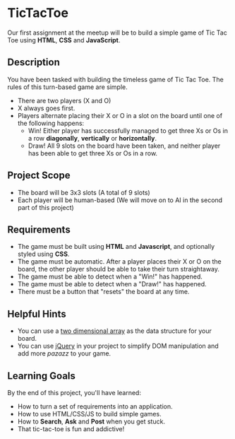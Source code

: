 # TicTacToe

Our first assignment at the meetup will be to build a simple game of Tic Tac Toe using **HTML**, **CSS** and **JavaScript**.

## Description
You have been tasked with building the timeless game of Tic Tac Toe. The rules of this turn-based game are simple.

* There are two players (X and O)
* X always goes first.
* Players alternate placing their X or O in a slot on the board until one of the following happens:
	* Win! Either player has successfully managed to get three Xs or Os in a row **diagonally**, **vertically** or **horizontally**.
	* Draw! All 9 slots on the board have been taken, and neither player has been able to get three Xs or Os in a row.

## Project Scope
* The board will be 3x3 slots (A total of 9 slots)
* Each player will be human-based (We will move on to AI in the second part of this project)

## Requirements
* The game must be built using **HTML** and **Javascript**, and optionally styled using **CSS**.
* The game must be automatic. After a player places their X or O on the board, the other player should be able to take their turn straightaway.
* The game must be able to detect when a "Win!" has happened.
* The game must be able to detect when a "Draw!" has happened.
* There must be a button that "resets" the board at any time.

## Helpful Hints
* You can use a [two dimensional array](http://stackoverflow.com/questions/966225/how-can-i-create-a-two-dimensional-array-in-javascript) as the data structure for your board.
* You can use [jQuery](https://jquery.com/) in your project to simplify DOM manipulation and add more *pazazz* to your game. 

## Learning Goals
By the end of this project, you'll have learned: 

* How to turn a set of requirements into an application.
* How to use HTML/CSS/JS to build simple games.
* How to **Search**, **Ask** and **Post** when you get stuck.
* That tic-tac-toe is fun and addictive!